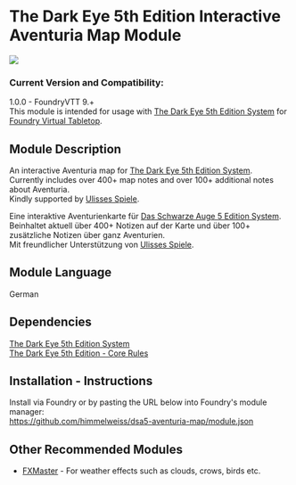 # The Dark Eye 5th Edition Interactive Aventuria Map Module
![](https://user-images.githubusercontent.com/7482909/149914526-1a5f6a46-c035-4f7a-9ca9-abab352724ae.jpg)

### Current Version and Compatibility:
1.0.0 - FoundryVTT 9.+  
This module is intended for usage with [The Dark Eye 5th Edition System](https://github.com/Plushtoast/dsa5-foundryVTT/) for [Foundry Virtual Tabletop](https://foundryvtt.com/).

## Module Description
An interactive Aventuria map for [The Dark Eye 5th Edition System](https://github.com/Plushtoast/dsa5-foundryVTT/).  
Currently includes over 400+ map notes and over 100+ additional notes about Aventuria.  
Kindly supported by [Ulisses Spiele](https://ulisses-spiele.de/).  
  
Eine interaktive Aventurienkarte für [Das Schwarze Auge 5 Edition System](https://github.com/Plushtoast/dsa5-foundryVTT/).  
Beinhaltet aktuell über 400+ Notizen auf der Karte und über 100+ zusätzliche Notizen über ganz Aventurien.  
Mit freundlicher Unterstützung von [Ulisses Spiele](https://ulisses-spiele.de/).

## Module Language
German

## Dependencies
[The Dark Eye 5th Edition System](https://github.com/Plushtoast/dsa5-foundryVTT/)  
[The Dark Eye 5th Edition - Core Rules](https://www.f-shop.de/detail/index/sArticle/2157)

## Installation - Instructions
Install via Foundry or by pasting the URL below into Foundry's module manager:  
https://github.com/himmelweiss/dsa5-aventuria-map/module.json

## Other Recommended Modules
- [FXMaster](https://github.com/ghost-fvtt/fxmaster) - For weather effects such as clouds, crows, birds etc.
